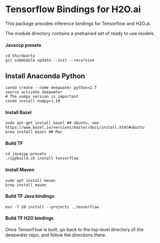 # Tensorflow Bindings for H2O.ai

This package provides inference bindings for Tensorflow and H2O.ai.

The module directory contains a pretrained set of ready to use models. 


#### Javaccp presets
```
cd thirdparty
git submodule update --init --recursive
```

## Install Anaconda Python

```
conda create --name deepwater python=2.7
source activate deepwater
# The numpy version is important
conda install numpy=1.10
```


#### Install Bazel
```
sudo apt-get install bazel ## Ubuntu, see https://www.bazel.io/versions/master/docs/install.html#ubuntu
brew install bazel ## Mac
```


#### Build TF 
```
cd javacpp-presets
./cppbuild.sh install tensorflow
```

#### Install Maven
```
sudo apt install maven
brew install maven
```

#### Build TF Java bindings
```
mvn -T 20 install --projects .,tensorflow
```

#### Build TF H2O bindings
Once TensorFlow is built, go back to the top-level directory of the deepwater repo, and follow the directions there.
